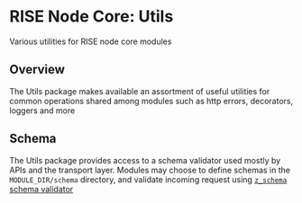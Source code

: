 # RISE Node Core: Utils

Various utilities for RISE node core modules

## Overview

The Utils package makes available an assortment of useful utilities for common operations shared among modules such as http errors, decorators, loggers and more

## Schema

The Utils package provides access to a schema validator used mostly by APIs and the transport layer. Modules may choose to define schemas in the `MODULE_DIR/schema` directory, and validate incoming request using [`z_schema` schema validator](https://github.com/zaggino/z-schema)


